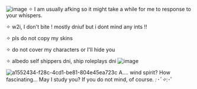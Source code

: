 ![image](https://github.com/user-attachments/assets/2cc22672-bd08-489e-bc66-76ce16c712a8)
✧ I am usually afking so it might take a while for me to response to your whispers.

✧ w2i, I don't bite ! mostly dniuf but i dont mind any ints !!

✧ pls do not copy my skins 

✧ do not cover my characters or I'll hide you

✧ albedo self shippers dni, ship roleplays dni ![image](https://github.com/user-attachments/assets/4a8a05fb-7f75-415a-95df-790a4048b7a5)

![a1552434-f28c-4cd1-be81-804e45ea723c](https://github.com/user-attachments/assets/214ba23d-4818-4ba4-b2b8-633cd8ff32c9)
A.... wind spirit? How fascinating... May I study you? If you do not mind, of course. *:･ﾟ✧*:･ﾟ



<!--
**Destbedo/destbedo** is a ✨ _special_ ✨ repository because its `README.md` (this file) appears on your GitHub profile.

Here are some ideas to get you started:

- 🔭 I’m currently working on ...
- 🌱 I’m currently learning ...
- 👯 I’m looking to collaborate on ...
- 🤔 I’m looking for help with ...
- 💬 Ask me about ...
- 📫 How to reach me: ...
- 😄 Pronouns: ...
- ⚡ Fun fact: ...
-->
